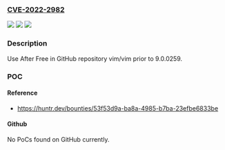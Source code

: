 ### [CVE-2022-2982](https://cve.mitre.org/cgi-bin/cvename.cgi?name=CVE-2022-2982)
![](https://img.shields.io/static/v1?label=Product&message=vim%2Fvim&color=blue)
![](https://img.shields.io/static/v1?label=Version&message=%3C%209.0.0259%20&color=brighgreen)
![](https://img.shields.io/static/v1?label=Vulnerability&message=CWE-416%20Use%20After%20Free&color=brighgreen)

### Description

Use After Free in GitHub repository vim/vim prior to 9.0.0259.

### POC

#### Reference
- https://huntr.dev/bounties/53f53d9a-ba8a-4985-b7ba-23efbe6833be

#### Github
No PoCs found on GitHub currently.

